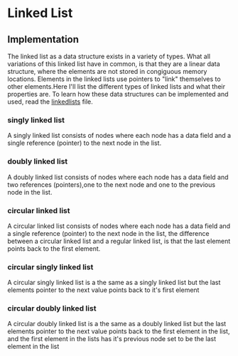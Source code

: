 # Linked List

## Implementation
The linked list as a data structure exists in a variety of types. What all variations of this linked list have in common, is that they are a linear data structure, where the elements are not stored in congiguous memory locations. Elements in the linked lists  use pointers to "link" themselves to other elements.Here I'll list the different types of linked lists and what their properties are. To learn how these data structures can be implemented and used, read the [linkedlists](linkedlists.py) file.

### singly linked list
A singly linked list consists of nodes where each node has a data field and a single reference (pointer) to the next node in the list.
### doubly linked list
A doubly linked list consists of nodes where each node has a data field and two references (pointers),one to the next node and one to the previous node in the list.
### circular linked list
A circular linked list consists of nodes where each node has a data field and a single reference (pointer) to the next node in the list, the difference between a circular linked list and a regular linked list, is that the last element points back to the first element.
### circular singly linked list
A circular singly linked list is a the same as a singly linked list but the last elements pointer to the next value points back to it's first element
### circular doubly linked list
A circular doubly linked list is a the same as a doubly linked list but the last elements pointer to the next value points back to the first element in the list, and the first element in the lists has it's previous node set to be the last element in the list
